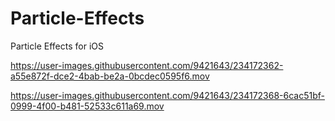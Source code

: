 # Particle-Effects
Particle Effects for iOS



https://user-images.githubusercontent.com/9421643/234172362-a55e872f-dce2-4bab-be2a-0bcdec0595f6.mov



https://user-images.githubusercontent.com/9421643/234172368-6cac51bf-0999-4f00-b481-52533c611a69.mov

